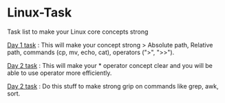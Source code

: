 # Linux-Task
Task list to make your Linux core concepts strong

[Day 1 task](Day_1.md) : This will make your concept strong > Absolute path, Relative path, commands (cp, mv, echo, cat), operators (">", ">>").

[Day 2 task](Day_2.md) : This will make your * operator concept clear and you will be able to use operator more efficiently.

[Day 2 task](Day_3/Day_3.md) : Do this stuff to make strong grip on commands like grep, awk, sort.
